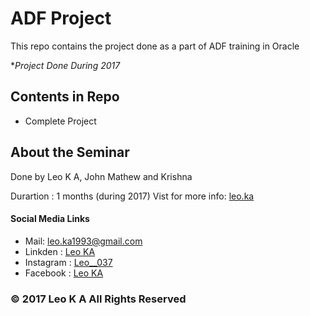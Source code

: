 # ADF Project 
This repo contains the project done as a part of ADF training in Oracle

**Project Done During 2017*

## Contents in Repo
- Complete Project

## About the Seminar
Done by Leo K A, John Mathew and Krishna

Durartion : 1 months (during 2017)
Vist for more info: [leo.ka](https://leoka1993.wixsite.com/leoka)

#### Social Media Links
- Mail: leo.ka1993@gmail.com
- Linkden : [Leo KA](http://linkedin.com/in/leoka037)
- Instagram : [Leo__037](https://instagram.com/leo____037)
- Facebook : [Leo KA](http://www.facebook.com/LEO.K.A.037)

### © 2017 Leo K A All Rights Reserved
